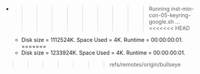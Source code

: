 * >>>>>>>>> Running inst-min-con-05-keyring-google.sh ...
<<<<<<< HEAD
  * Disk size = 1112524K. Space Used = 4K. Runtime = 00:00:00:01.
=======
  * Disk size = 1233924K. Space Used = 4K. Runtime = 00:00:00:01.
>>>>>>> refs/remotes/origin/bullseye
